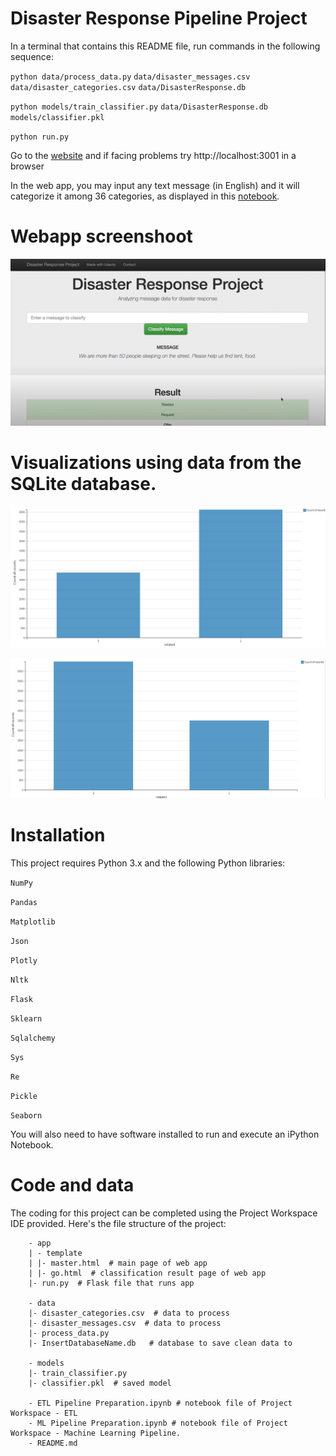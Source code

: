 # Disaster Response Pipeline Project
In a terminal that contains this README file, run commands in the following sequence:

`python data/process_data.py` `data/disaster_messages.csv` `data/disaster_categories.csv` `data/DisasterResponse.db`
    
`python models/train_classifier.py` `data/DisasterResponse.db` `models/classifier.pkl`

`python run.py`

Go to the [website](http://0.0.0.0:3001/) and if facing problems try http://localhost:3001 in a browser

In the web app, you may input any text message (in English) and it will categorize it among 36 categories, as displayed in this [notebook](https://github.com/Nhan121/Udacity_project2_disaster_response/blob/main/ML%20Pipeline%20Preparation.ipynb).

# Webapp screenshoot
![alt text](https://github.com/Nhan121/Udacity_project2_disaster_response/blob/main/Fig_1_1.jpg)

# Visualizations using data from the SQLite database.

![alt text](https://github.com/Nhan121/Udacity_project2_disaster_response/blob/main/Fig_1_2.jpg)

![alt text](https://github.com/Nhan121/Udacity_project2_disaster_response/blob/main/Fig_1_3.jpg)

# Installation
This project requires Python 3.x and the following Python libraries:

`NumPy`

`Pandas`

`Matplotlib`

`Json`

`Plotly`

`Nltk`

`Flask`

`Sklearn`

`Sqlalchemy`

`Sys`

`Re`

`Pickle`

`Seaborn`

You will also need to have software installed to run and execute an iPython Notebook.


# Code and data
The coding for this project can be completed using the Project Workspace IDE provided. Here's the file structure of the project:

        - app
        | - template
        | |- master.html  # main page of web app
        | |- go.html  # classification result page of web app
        |- run.py  # Flask file that runs app

        - data
        |- disaster_categories.csv  # data to process 
        |- disaster_messages.csv  # data to process
        |- process_data.py
        |- InsertDatabaseName.db   # database to save clean data to

        - models
        |- train_classifier.py
        |- classifier.pkl  # saved model 

        - ETL Pipeline Preparation.ipynb # notebook file of Project Workspace - ETL
        - ML Pipeline Preparation.ipynb # notebook file of Project Workspace - Machine Learning Pipeline.
        - README.md
